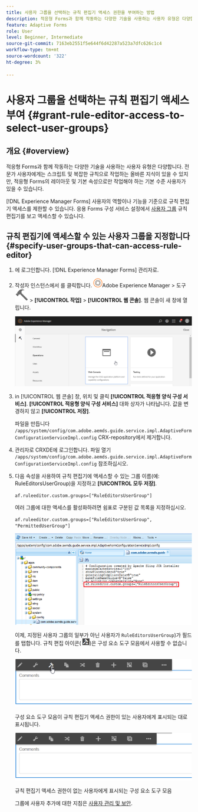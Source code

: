 ```yaml
---
title: 사용자 그룹을 선택하는 규칙 편집기 액세스 권한을 부여하는 방법
description: 적응형 Forms과 함께 작동하는 다양한 기술을 사용하는 사용자 유형은 다양합니다. 역할 또는 기능에 따라 규칙 편집기 액세스를 사용자로 제한하는 방법을 알아봅니다.
feature: Adaptive Forms
role: User
level: Beginner, Intermediate
source-git-commit: 7163eb2551f5e644f6d42287a523a7dfc626c1c4
workflow-type: tm+mt
source-wordcount: '322'
ht-degree: 3%

---
```



# 사용자 그룹을 선택하는 규칙 편집기 액세스 부여 {#grant-rule-editor-access-to-select-user-groups}

## 개요 {#overview}

적응형 Forms과 함께 작동하는 다양한 기술을 사용하는 사용자 유형은 다양합니다. 전문가 사용자에게는 스크립트 및 복잡한 규칙으로 작업하는 올바른 지식이 있을 수 있지만, 적응형 Forms의 레이아웃 및 기본 속성으로만 작업해야 하는 기본 수준 사용자가 있을 수 있습니다.

[!DNL Experience Manager Forms] 사용자의 역할이나 기능을 기준으로 규칙 편집기 액세스를 제한할 수 있습니다. 응용 Forms 구성 서비스 설정에서 [사용자 그룹](forms-groups-privileges-tasks.md) 규칙 편집기를 보고 액세스할 수 있습니다.

## 규칙 편집기에 액세스할 수 있는 사용자 그룹을 지정합니다 {#specify-user-groups-that-can-access-rule-editor}

1. 에 로그인합니다. [!DNL Experience Manager Forms] 관리자로.
1. 작성자 인스턴스에서 를 클릭합니다. ![Adobe Experience Manager](assets/adobeexperiencemanager.png)Adobe Experience Manager > 도구 ![망치](assets/hammer-icon.svg) > **[!UICONTROL 작업]** > **[!UICONTROL 웹 콘솔]**. 웹 콘솔이 새 창에 열립니다.

   ![1-2](assets/1-2.png)

1. in [!UICONTROL 웹 콘솔] 창, 위치 및 클릭 **[!UICONTROL 적응형 양식 구성 서비스]**. **[!UICONTROL 적응형 양식 구성 서비스]** 대화 상자가 나타납니다. 값을 변경하지 않고 **[!UICONTROL 저장]**.

   파일을 만듭니다 `/apps/system/config/com.adobe.aemds.guide.service.impl.AdaptiveFormConfigurationServiceImpl.config` CRX-repository에서 제거합니다.

1. 관리자로 CRXDE에 로그인합니다. 파일 열기 `/apps/system/config/com.adobe.aemds.guide.service.impl.AdaptiveFormConfigurationServiceImpl.config` 참조하십시오.
1. 다음 속성을 사용하여 규칙 편집기에 액세스할 수 있는 그룹 이름(예: RuleEditorsUserGroup)을 지정하고 **[!UICONTROL 모두 저장]**.

   `af.ruleeditor.custom.groups=["RuleEditorsUserGroup"]`

   여러 그룹에 대한 액세스를 활성화하려면 쉼표로 구분된 값 목록을 지정하십시오.

   `af.ruleeditor.custom.groups=["RuleEditorsUserGroup", "PermittedUserGroup"]`

   ![사용자 만들기](assets/create_user_new.png)

   이제, 지정된 사용자 그룹의 일부가 아닌 사용자가    `RuleEditorsUserGroup`)가 필드를 탭합니다. 규칙 편집 아이콘( ![edit-rules1](assets/edit-rules1.png))은 구성 요소 도구 모음에서 사용할 수 없습니다.

   ![componentstoolbarwitter](assets/componentstoolbarwithre.png)

   구성 요소 도구 모음이 규칙 편집기 액세스 권한이 있는 사용자에게 표시되는 대로 표시됩니다.

   ![componentstoolbarwithout](assets/componentstoolbarwithoutre.png)

   규칙 편집기 액세스 권한이 없는 사용자에게 표시되는 구성 요소 도구 모음

   그룹에 사용자 추가에 대한 지침은 [사용자 관리 및 보안](https://experienceleague.adobe.com/docs/experience-manager-65/administering/security/security.html).


